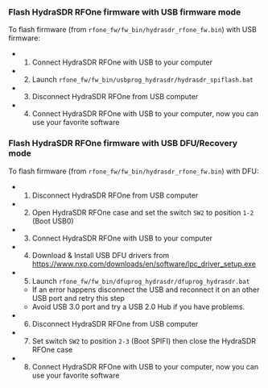 ### Flash HydraSDR RFOne firmware with USB firmware mode

To flash firmware (from `rfone_fw/fw_bin/hydrasdr_rfone_fw.bin`) with USB firmware:
* 1. Connect HydraSDR RFOne with USB to your computer
* 2. Launch `rfone_fw/fw_bin/usbprog_hydrasdr/hydrasdr_spiflash.bat`
* 3. Disconnect HydraSDR RFOne from USB computer
* 4. Connect HydraSDR RFOne with USB to your computer, now you can use your favorite software

### Flash HydraSDR RFOne firmware with USB DFU/Recovery mode

To flash firmware (from `rfone_fw/fw_bin/hydrasdr_rfone_fw.bin`) with DFU:
* 1. Disconnect HydraSDR RFOne from USB computer
* 2. Open HydraSDR RFOne case and set the switch `SW2` to position `1-2` (Boot USB0)
* 3. Connect HydraSDR RFOne with USB to your computer
* 4. Download & Install USB DFU drivers from https://www.nxp.com/downloads/en/software/lpc_driver_setup.exe
* 5. Launch `rfone_fw/fw_bin/dfuprog_hydrasdr/dfuprog_hydrasdr.bat`
  * If an error happens disconnect the USB and reconnect it on an other USB port and retry this step
  * Avoid USB 3.0 port and try a USB 2.0 Hub if you have problems.
* 6. Disconnect HydraSDR RFOne from USB computer
* 7. Set switch `SW2` to position `2-3` (Boot SPIFI) then close the HydraSDR RFOne case
* 8. Connect HydraSDR RFOne with USB to your computer, now you can use your favorite software
